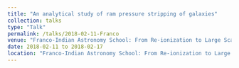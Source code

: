 ```yaml
---
title: "An analytical study of ram pressure stripping of galaxies"
collection: talks
type: "Talk"
permalink: /talks/2018-02-11-Franco
venue: "Franco-Indian Astronomy School: From Re-ionization to Large Scale Structure- A multi-wavelength Approach, IUCAA, Pune, India"
date: 2018-02-11 to 2018-02-17
location: "Franco-Indian Astronomy School: From Re-ionization to Large Scale Structure- A multi-wavelength Approach, IUCAA, Pune, India"
---
```


